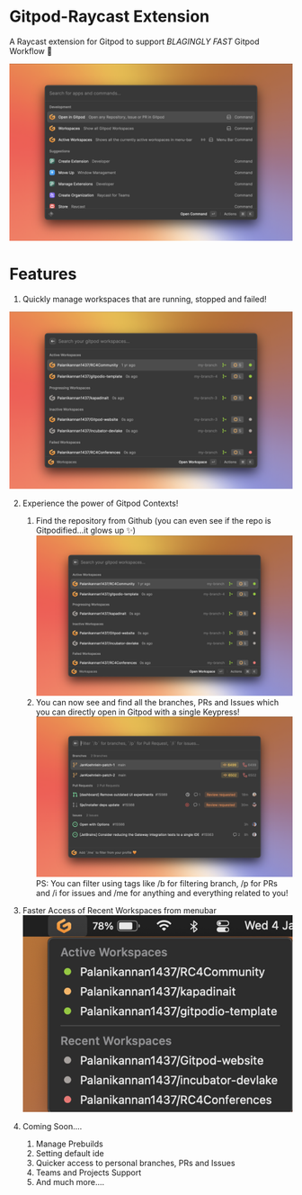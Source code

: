 # Gitpod-Raycast Extension

A Raycast extension for Gitpod to support _BLAGINGLY FAST_ Gitpod Workflow 🍊

![ Gitpod Commands for Raycast ](/metadata/Raycast%202023-01-04%20at%2022.29.01.png)

# Features

1. Quickly manage workspaces that are running, stopped and failed!

![Workspaces](/metadata/gitpod%202023-01-04%20at%2022.34.37.png)

2. Experience the power of Gitpod Contexts!

   1. Find the repository from Github (you can even see if the repo is Gitpodified...it glows up ✨)
      ![RepoSearch](/metadata/gitpod%202023-01-04%20at%2022.34.37.png)
   2. You can now see and find all the branches, PRs and Issues which you can directly open in Gitpod with a single Keypress!
      ![ContextView](/metadata/1.png)
   PS: You can filter using tags like /b for filtering branch, /p for PRs and /i for issues and /me for anything and everything related to you!

3. Faster Access of Recent Workspaces from menubar
   ![menubar](metadata/Screenshot%202023-01-04%20at%2010.48.40%20PM.png)

4. Coming Soon....
   1. Manage Prebuilds
   2. Setting default ide
   3. Quicker access to personal branches, PRs and Issues
   4. Teams and Projects Support
   5. And much more....
